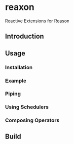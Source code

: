 # reaxon
Reactive Extensions for Reason

## Introduction

## Usage

### Installation

### Example

### Piping

### Using Schedulers

### Composing Operators

## Build